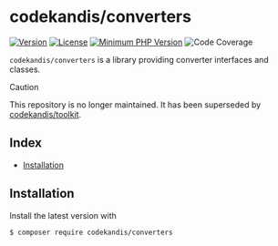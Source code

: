 # codekandis/converters

[![Version][xtlink-version-badge]][srclink-changelog]
[![License][xtlink-license-badge]][srclink-license]
[![Minimum PHP Version][xtlink-php-version-badge]][xtlink-php-net]
![Code Coverage][xtlink-code-coverage-badge]

`codekandis/converters` is a library providing converter interfaces and classes.

> [!CAUTION]
> This repository is no longer maintained.
> It has been superseded by [codekandis/toolkit][xtlink-github-codekandis-toolkit].

## Index

* [Installation](#installation)

## Installation

Install the latest version with

```bash
$ composer require codekandis/converters
```



[xtlink-version-badge]: https://img.shields.io/badge/version-0.4.0-blue.svg
[xtlink-license-badge]: https://img.shields.io/badge/license-MIT-yellow.svg
[xtlink-php-version-badge]: https://img.shields.io/badge/php-%3E%3D%207.4-8892BF.svg
[xtlink-code-coverage-badge]: https://img.shields.io/badge/coverage-0%25-red.svg
[xtlink-php-net]: https://php.net

[srclink-changelog]: ./CHANGELOG.md
[srclink-license]: ./LICENSE

[xtlink-github-codekandis-toolkit]: https://github.com/codekandis/toolkit
